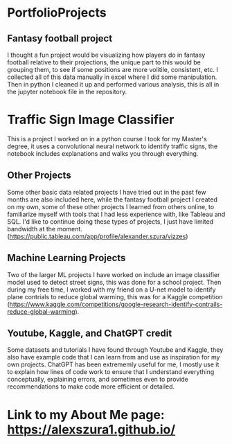 # PortfolioProjects

## Fantasy football project
I thought a fun project would be visualizing how players do in fantasy football relative to their projections, the unique part to this would be grouping them, to see if some positions are more volitile, consistent, etc. I collected all of this data manually in excel where I did some manipulation. Then in python I cleaned it up and performed various analysis, this is all in the jupyter notebook file in the repository.

# Traffic Sign Image Classifier
This is a project I worked on in a python course I took for my Master's degree, it uses a convolutional neural network to identify traffic signs, the notebook includes explanations and walks you through everything.

## Other Projects
Some other basic data related projects I have tried out in the past few months are also included here, while the fantasy football project I created on my own, some of these other projects I learned from others online, to familiarize myself with tools that I had less experience with, like Tableau and SQL. I'd like to continue doing these types of projects, I just have limited bandwidth at the moment.
(https://public.tableau.com/app/profile/alexander.szura/vizzes)

## Machine Learning Projects

Two of the larger ML projects I have worked on include an image classifier model used to detect street signs, this was done for a school project. Then during my free time, I worked with my friend on a U-net model to identify plane contrials to reduce global warming, this was for a Kaggle competition (https://www.kaggle.com/competitions/google-research-identify-contrails-reduce-global-warming). 

## Youtube, Kaggle, and ChatGPT credit

Some datasets and tutorials I have found through Youtube and Kaggle, they also have example code that I can learn from and use as inspiration for my own projects. ChatGPT has been extrememly useful for me, I mostly use it to explain how lines of code work to ensure that I understand everything conceptually, explaining errors, and sometimes even to provide recommendations to make code more efficient or detailed.

# Link to my About Me page: https://alexszura1.github.io/
